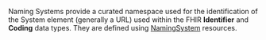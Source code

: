 Naming Systems provide a curated namespace used for the identification of the System element (generally a URL) used within the FHIR **Identifier** and **Coding** data types. They are defined using [NamingSystem](http://hl7.org/fhir/namingsystem.html) resources. 